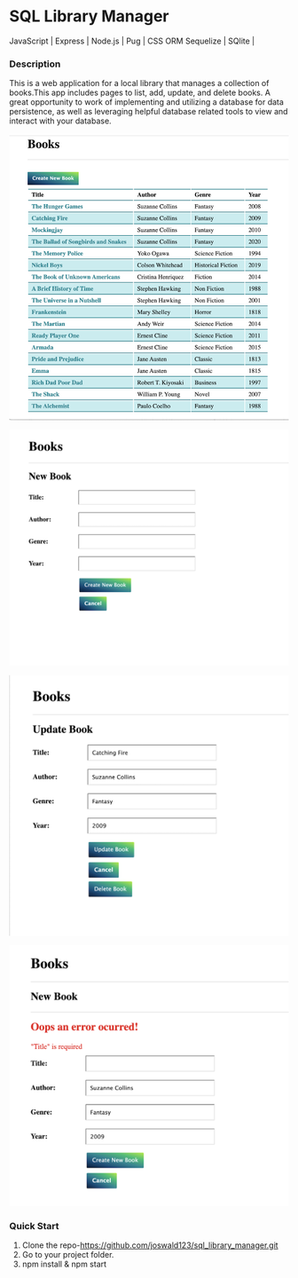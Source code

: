 # SQL Library Manager

JavaScript | Express | Node.js | Pug | CSS ORM Sequelize | SQlite | 

### Description

This is a web application for a local library that manages a collection of books.This app includes pages to list, add, update, and delete books. 
A great opportunity to work of implementing and utilizing a database for data persistence, as well as leveraging helpful database related tools 
to view and interact with your database.


![Page Screen](/public/images/homePage.png)

![Page Screen](/public/images/createBook.png)

![Page Screen](/public/images/updateBook.png)

![Page Screen](/public/images/validationPage.png)

### Quick Start
1. Clone the repo-https://github.com/joswald123/sql_library_manager.git
2. Go to your project folder.
3. npm install & npm start
